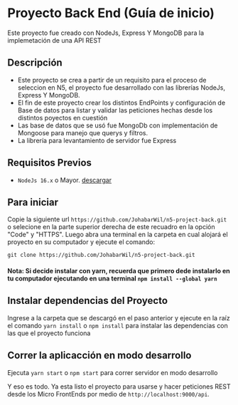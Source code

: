 # Proyecto Back End (Guía de inicio)

Este proyecto fue creado con NodeJs, Express Y MongoDB para la implemetación de una API REST

## Descripción

* Este proyecto se crea a partir de un requisito para el proceso de seleccion en N5, el proyecto fue desarrollado con las librerías NodeJs, Express Y MongoDB.
* El fin de este proyecto crear los distintos EndPoints y configuración de Base de datos para listar y validar las peticiones hechas desde los distintos poyectos en cuestión
* Las base de datos que se usó fue MongoDb con implementación de Mongoose para manejo que querys y filtros.
* La librería para levantamiento de servidor fue Express


## Requisitos Previos
* `NodeJs 16.x` o Mayor. [descargar](https://nodejs.org/es/download/)

## Para iniciar

Copie la siguiente url `https://github.com/JohabarWil/n5-project-back.git` o selecione en la parte superior derecha de este recuadro en la opción "Code" y "HTTPS".
Luego abra una terminal en la carpeta en cual alojará el proyecto en su computador y ejecute el comando:

```
git clone https://github.com/JohabarWil/n5-project-back.git
```
#### Nota: Si decide instalar con yarn, recuerda que primero dede instalarlo en tu computador ejecutando en una terminal `npm install --global yarn`

## Instalar dependencias del Proyecto

Ingrese a la carpeta que se descargó en el paso anterior y ejecute en la raíz el comando `yarn install` o `npm install` para instalar las dependencias con las que el proyecto funciona


## Correr la aplicacción en modo desarrollo

Ejecuta `yarn start` o `npm start` para correr servidor en modo desarrollo

Y eso es todo. Ya esta listo el proyecto para usarse y hacer peticiones REST desde los Micro FrontEnds por medio de `http://localhost:9000/api`.
